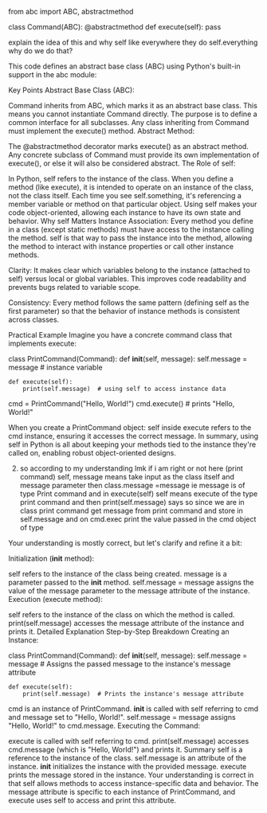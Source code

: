 from abc import ABC, abstractmethod

class Command(ABC): @abstractmethod def execute(self): pass

explain the idea of this and why self like everywhere they do self.everything why do we do that?

This code defines an abstract base class (ABC) using Python's built-in support in the abc module:

Key Points
Abstract Base Class (ABC):

Command inherits from ABC, which marks it as an abstract base class. This means you cannot instantiate Command directly.
The purpose is to define a common interface for all subclasses. Any class inheriting from Command must implement the execute() method.
Abstract Method:

The @abstractmethod decorator marks execute() as an abstract method.
Any concrete subclass of Command must provide its own implementation of execute(), or else it will also be considered abstract.
The Role of self:

In Python, self refers to the instance of the class. When you define a method (like execute), it is intended to operate on an instance of the class, not the class itself.
Each time you see self.something, it's referencing a member variable or method on that particular object.
Using self makes your code object-oriented, allowing each instance to have its own state and behavior.
Why self Matters
Instance Association:
Every method you define in a class (except static methods) must have access to the instance calling the method. self is that way to pass the instance into the method, allowing the method to interact with instance properties or call other instance methods.

Clarity:
It makes clear which variables belong to the instance (attached to self) versus local or global variables. This improves code readability and prevents bugs related to variable scope.

Consistency:
Every method follows the same pattern (defining self as the first parameter) so that the behavior of instance methods is consistent across classes.

Practical Example
Imagine you have a concrete command class that implements execute:

class PrintCommand(Command):
    def __init__(self, message):
        self.message = message  # instance variable

    def execute(self):
        print(self.message)  # using self to access instance data

cmd = PrintCommand("Hello, World!")
cmd.execute()  # prints "Hello, World!"

When you create a PrintCommand object:
self inside execute refers to the cmd instance, ensuring it accesses the correct message.
In summary, using self in Python is all about keeping your methods tied to the instance they're called on, enabling robust object-oriented designs.



2. so according to my understanding lmk if i am right or not here (print command) self, message means take input as the class itself and message parameter then class.message =message ie message is of type Print command and in execute(self) self means execute of the type print command and then print(self.message) says so since we are in class print command get message from print command and store in self.message and on cmd.exec print the value passed in the cmd object of type


Your understanding is mostly correct, but let's clarify and refine it a bit:

Initialization (__init__ method):

self refers to the instance of the class being created.
message is a parameter passed to the __init__ method.
self.message = message assigns the value of the message parameter to the message attribute of the instance.
Execution (execute method):

self refers to the instance of the class on which the method is called.
print(self.message) accesses the message attribute of the instance and prints it.
Detailed Explanation
Step-by-Step Breakdown
Creating an Instance:

class PrintCommand(Command):
    def __init__(self, message):
        self.message = message  # Assigns the passed message to the instance's message attribute

    def execute(self):
        print(self.message)  # Prints the instance's message attribute

cmd is an instance of PrintCommand.
__init__ is called with self referring to cmd and message set to "Hello, World!".
self.message = message assigns "Hello, World!" to cmd.message.
Executing the Command:

execute is called with self referring to cmd.
print(self.message) accesses cmd.message (which is "Hello, World!") and prints it.
Summary
self is a reference to the instance of the class.
self.message is an attribute of the instance.
__init__ initializes the instance with the provided message.
execute prints the message stored in the instance.
Your understanding is correct in that self allows methods to access instance-specific data and behavior. The message attribute is specific to each instance of PrintCommand, and execute uses self to access and print this attribute.